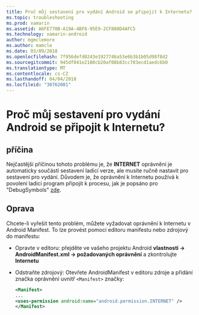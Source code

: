 ```yaml
---
title: Proč můj sestavení pro vydání Android se připojit k Internetu?
ms.topic: troubleshooting
ms.prod: xamarin
ms.assetid: A6FE770B-A19A-4BF8-95E9-2CF880D4AFC5
ms.technology: xamarin-android
author: mgmclemore
ms.author: mamcle
ms.date: 03/09/2018
ms.openlocfilehash: 7f956defd0243e1927746a53e6b3b1b05d98f8d2
ms.sourcegitcommit: 945df041e2180cb20af08b83cc703ecd1aedc6b0
ms.translationtype: MT
ms.contentlocale: cs-CZ
ms.lasthandoff: 04/04/2018
ms.locfileid: "30762081"
---
```

# <a name="why-cant-my-android-release-build-connect-to-the-internet"></a>Proč můj sestavení pro vydání Android se připojit k Internetu?

## <a name="cause"></a>příčina

Nejčastější příčinou tohoto problému je, že **INTERNET** oprávnění je automaticky součástí sestavení ladicí verze, ale musíte ručně nastavit pro sestavení pro vydání. Důvodem je, že oprávnění k Internetu používá k povolení ladicí program připojit k procesu, jak je popsáno pro "DebugSymbols" [zde](~/android/deploy-test/building-apps/build-process.md).


## <a name="fix"></a>Oprava

Chcete-li vyřešit tento problém, můžete vyžadovat oprávnění k Internetu v Android Manifest. To lze provést pomocí editoru manifestu nebo zdrojový do manifestu:

-   Opravte v editoru: přejděte ve vašeho projektu Android **vlastnosti -> AndroidManifest.xml -> požadovaných oprávnění** a zkontrolujte **Internetu**

-   Odstraňte zdrojový: Otevřete AndroidManifest v editoru zdroje a přidání značka oprávnění uvnitř `<Manifest>` značky:

    ```xml
    <Manifest>
    ...
    <uses-permission android:name="android.permission.INTERNET" />
    </Manifest>
    ```
